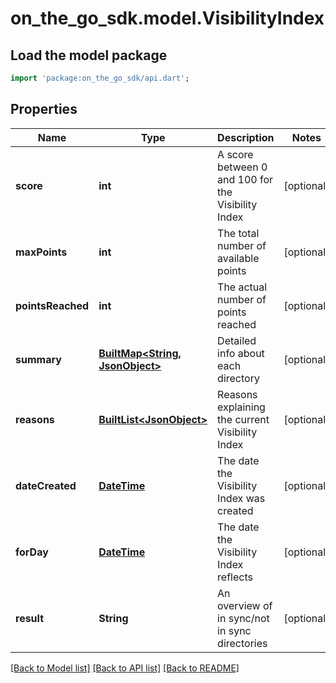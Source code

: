 # on_the_go_sdk.model.VisibilityIndex

## Load the model package
```dart
import 'package:on_the_go_sdk/api.dart';
```

## Properties
Name | Type | Description | Notes
------------ | ------------- | ------------- | -------------
**score** | **int** | A score between 0 and 100 for the Visibility Index | [optional] 
**maxPoints** | **int** | The total number of available points | [optional] 
**pointsReached** | **int** | The actual number of points reached | [optional] 
**summary** | [**BuiltMap&lt;String, JsonObject&gt;**](JsonObject.md) | Detailed info about each directory | [optional] 
**reasons** | [**BuiltList&lt;JsonObject&gt;**](JsonObject.md) | Reasons explaining the current Visibility Index | [optional] 
**dateCreated** | [**DateTime**](DateTime.md) | The date the Visibility Index was created | [optional] 
**forDay** | [**DateTime**](DateTime.md) | The date the Visibility Index reflects | [optional] 
**result** | **String** | An overview of in sync/not in sync directories | [optional] 

[[Back to Model list]](../README.md#documentation-for-models) [[Back to API list]](../README.md#documentation-for-api-endpoints) [[Back to README]](../README.md)


